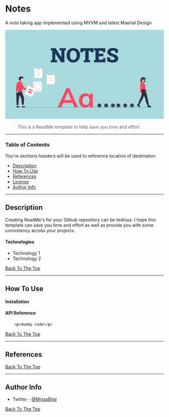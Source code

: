 # Notes
A note taking app implemented using MVVM and latest Maerial Design

![Project Image](https://github.com/glitch-droid/Notes/blob/master/app/src/main/res/raw/welcome_pic.png)

> This is a ReadMe template to help save you time and effort.

---

### Table of Contents
You're sections headers will be used to reference location of destination.

- [Description](#description)
- [How To Use](#how-to-use)
- [References](#references)
- [License](#license)
- [Author Info](#author-info)

---

## Description

Creating ReadMe's for your Github repository can be tedious.  I hope this template can save you time and effort as well as provide you with some consistency across your projects.

#### Technologies

- Technology 1
- Technology 2

[Back To The Top](#read-me-template)

---

## How To Use

#### Installation



#### API Reference

```html
    <p>dummy code</p>
```
[Back To The Top](#read-me-template)

---

## References
[Back To The Top](#read-me-template)

---

## Author Info

- Twitter - [@MrigaBhai](https://www.facebook.com/mriganka.bharali.547)

[Back To The Top](#read-me-template)

